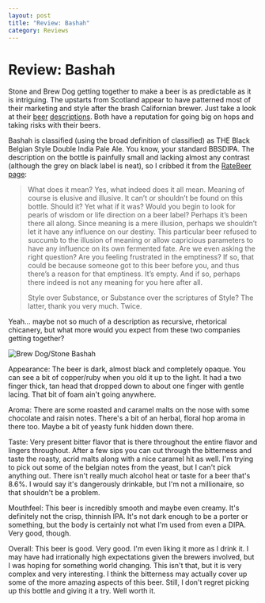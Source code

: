 ```yaml
---
layout: post
title: "Review: Bashah"
category: Reviews
---
```


Review: Bashah
==============

Stone and Brew Dog getting together to make a beer is as predictable as it is intriguing. The upstarts from Scotland appear to have patterned most of their marketing and style after the brash Californian brewer. Just take a look at their [beer](http://www.brewdog.com/trashy_blonde) [descriptions](http://www.stonebrew.com/arrogantbastard/). Both have a reputation for going big on hops and taking risks with their beers.

Bashah is classified (using the broad definition of classified) as THE Black Belgian Style Double India Pale Ale. You know, your standard BBSDIPA. The description on the bottle is painfully small and lacking almost any contrast (although the grey on black label is neat), so I cribbed it from the [RateBeer page](http://www.ratebeer.com/beer/brewdog-stone-bashah/110664/):

> What does it mean? Yes, what indeed does it all mean. Meaning of course is elusive and illusive. It can’t or shouldn’t be found on this bottle. Should it? Yet what if it was? Would you begin to look for pearls of wisdom or life direction on a beer label? Perhaps it’s been there all along. Since meaning is a mere illusion, perhaps we shouldn’t let it have any influence on our destiny. This particular beer refused to succumb to the illusion of meaning or allow capricious parameters to have any influence on its own fermented fate. Are we even asking the right question? Are you feeling frustrated in the emptiness? If so, that could be because someone got to this beer before you, and thus there’s a reason for that emptiness. It’s empty. And if so, perhaps there indeed is not any meaning for you here after all.
> 
> Style over Substance, or Substance over the scriptures of Style? The latter, thank you very much. Twice.

Yeah… maybe not so much of a description as recursive, rhetorical chicanery, but what more would you expect from these two companies getting together?

![Brew Dog/Stone Bashah](http://www.yeastboundanddown.com/wp-content/uploads/2011/01/IMG_20110125_214551-e1296014976106-300x293.jpg "Brew Dog/Stone Bashah")

Appearance: The beer is dark, almost black and completely opaque. You can see a bit of copper/ruby when you old it up to the light. It had a two finger thick, tan head that dropped down to about one finger with gentle lacing. That bit of foam ain't going anywhere.

Aroma: There are some roasted and caramel malts on the nose with some chocolate and raisin notes. There's a bit of an herbal, floral hop aroma in there too. Maybe a bit of yeasty funk hidden down there.

Taste: Very present bitter flavor that is there throughout the entire flavor and lingers throughout. After a few sips you can cut through the bitterness and taste the roasty, acrid malts along with a nice caramel hit as well. I'm trying to pick out some of the belgian notes from the yeast, but I can't pick anything out. There isn't really much alcohol heat or taste for a beer that's 8.6%. I would say it's dangerously drinkable, but I'm not a millionaire, so that shouldn't be a problem.

Mouthfeel: This beer is incredibly smooth and maybe even creamy. It's definitely not the crisp, thinnish IPA. It's not dark enough to be a porter or something, but the body is certainly not what I'm used from even a DIPA. Very good, though.

Overall: This beer is good. Very good. I'm even liking it more as I drink it. I may have had irrationally high expectations given the brewers involved, but I was hoping for something world changing. This isn't that, but it is very complex and very interesting. I think the bitterness may actually cover up some of the more amazing aspects of this beer. Still, I don't regret picking up this bottle and giving it a try. Well worth it.